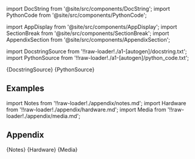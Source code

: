 
[//]: # (Custom component imports)

import DocString from '@site/src/components/DocString';
import PythonCode from '@site/src/components/PythonCode';

import AppDisplay from '@site/src/components/AppDisplay';
import SectionBreak from '@site/src/components/SectionBreak';
import AppendixSection from '@site/src/components/AppendixSection';

[//]: # (Docstring)

import DocstringSource from '!!raw-loader!./a1-[autogen]/docstring.txt';
import PythonSource from '!!raw-loader!./a1-[autogen]/python_code.txt';


<DocString>{DocstringSource}</DocString>
<PythonCode GLink='LOADERS/INTERNAL_MEMORY/DS_LOAD/DS_LOAD.py'>{PythonSource}</PythonCode>


<SectionBreak />

    

[//]: # (Examples)

## Examples

<AppDisplay 
  GLink='LOADERS/INTERNAL_MEMORY/DS_LOAD'
  nodeLabel='DS_LOAD'>
</AppDisplay>

<SectionBreak />

    

[//]: # (Appendix)

import Notes from '!!raw-loader!./appendix/notes.md';
import Hardware from '!!raw-loader!./appendix/hardware.md';
import Media from '!!raw-loader!./appendix/media.md';

## Appendix

<AppendixSection index={0} folderPath='nodes/LOADERS/INTERNAL_MEMORY/DS_LOAD/appendix/'>{Notes}</AppendixSection>
<AppendixSection index={1} folderPath='nodes/LOADERS/INTERNAL_MEMORY/DS_LOAD/appendix/'>{Hardware}</AppendixSection>
<AppendixSection index={2} folderPath='nodes/LOADERS/INTERNAL_MEMORY/DS_LOAD/appendix/'>{Media}</AppendixSection>


